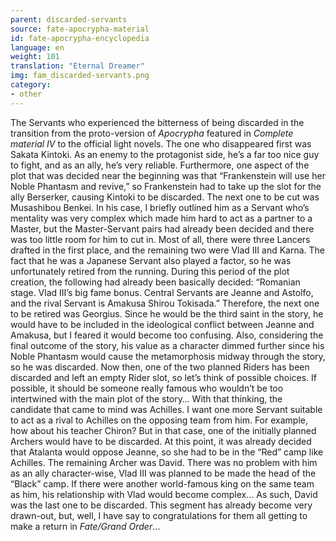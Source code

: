 ```yaml
---
parent: discarded-servants
source: fate-apocrypha-material
id: fate-apocrypha-encyclopedia
language: en
weight: 101
translation: "Eternal Dreamer"
img: fam_discarded-servants.png
category:
- other
---
```


The Servants who experienced the bitterness of being discarded in the transition from the proto-version of *Apocrypha* featured in *Complete material IV* to the official light novels.
The one who disappeared first was Sakata Kintoki. As an enemy to the protagonist side, he’s a far too nice guy to fight, and as an ally, he’s very reliable. Furthermore, one aspect of the plot that was decided near the beginning was that “Frankenstein will use her Noble Phantasm and revive,” so Frankenstein had to take up the slot for the ally Berserker, causing Kintoki to be discarded. The next one to be cut was Musashibou Benkei. In his case, I briefly outlined him as a Servant who’s mentality was very complex which made him hard to act as a partner to a Master, but the Master-Servant pairs had already been decided and there was too little room for him to cut in. Most of all, there were three Lancers drafted in the first place, and the remaining two were Vlad III and Karna. The fact that he was a Japanese Servant also played a factor, so he was unfortunately retired from the running.
During this period of the plot creation, the following had already been basically decided: “Romanian stage. Vlad III’s big fame bonus. Central Servants are Jeanne and Astolfo, and the rival Servant is Amakusa Shirou Tokisada.” Therefore, the next one to be retired was Georgius. Since he would be the third saint in the story, he would have to be included in the ideological conflict between Jeanne and Amakusa, but I feared it would become too confusing. Also, considering the final outcome of the story, his value as a character dimmed further since his Noble Phantasm would cause the metamorphosis midway through the story, so he was discarded.
Now then, one of the two planned Riders has been discarded and left an empty Rider slot, so let’s think of possible choices. If possible, it should be someone really famous who wouldn’t be too intertwined with the main plot of the story… With that thinking, the candidate that came to mind was Achilles.
I want one more Servant suitable to act as a rival to Achilles on the opposing team from him. For example, how about his teacher Chiron? But in that case, one of the initially planned Archers would have to be discarded.
At this point, it was already decided that Atalanta would oppose Jeanne, so she had to be in the “Red” camp like Achilles. The remaining Archer was David. There was no problem with him as an ally character-wise, Vlad III was planned to be made the head of the “Black” camp. If there were another world-famous king on the same team as him, his relationship with Vlad would become complex… As such, David was the last one to be discarded.
This segment has already become very drawn-out, but, well, I have say to congratulations for them all getting to make a return in *Fate/Grand Order*…
